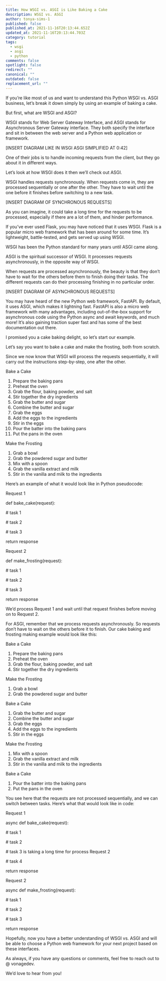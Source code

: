 ```yaml
---
title: How WSGI vs. ASGI is Like Baking a Cake
description: WSGI vs. ASGI
author: tonya-sims-1
published: false
published_at: 2021-11-16T20:13:44.652Z
updated_at: 2021-11-16T20:13:44.703Z
category: tutorial
tags:
  - wsgi
  - asgi
  - python
comments: false
spotlight: false
redirect: ""
canonical: ""
outdated: false
replacement_url: ""
---
```

If you’re like most of us and want to understand this Python WSGI vs. ASGI business, let’s break it down simply by using an example of baking a cake.



But first, what are WSGI and ASGI?



WSGI stands for Web Server Gateway Interface, and ASGI stands for Asynchronous Server Gateway interface. They both specify the interface and sit in between the web server and a Python web application or framework. 



\[INSERT DIAGRAM LIKE IN WSGI ASGI SIMPLIFIED AT 0:42]



One of their jobs is to handle incoming requests from the client, but they go about it in different ways.



Let’s look at how WSGI does it then we’ll check out ASGI.



WSGI handles requests synchronously. When requests come in, they are processed sequentially or one after the other. They have to wait until the one before it finishes before switching to a new task. 



\[INSERT DIAGRAM OF SYNCHRONOUS REQUESTS]



As you can imagine, it could take a long time for the requests to be processed, especially if there are a lot of them, and hinder performance. 



If you’ve ever used Flask, you may have noticed that it uses WSGI. Flask is a popular micro web framework that has been around for some time. It’s lightweight, battle-tested, and gets served up using WSGI.



WSGI has been the Python standard for many years until ASGI came along.



ASGI is the spiritual successor of WSGI. It processes requests asynchronously, in the opposite way of WSGI.



When requests are processed asynchronously, the beauty is that they don’t have to wait for the others before them to finish doing their tasks. The different requests can do their processing finishing in no particular order. 



\[INSERT DIAGRAM OF ASYNCHRONOUS REQUESTS]



You may have heard of the new Python web framework, FastAPI. By default, it uses ASGI, which makes it lightning fast. FastAPI is also a micro web framework with many advantages, including out-of-the-box support for asynchronous code using the Python async and await keywords, and much more! It’s also gaining traction super fast and has some of the best documentation out there. 



I promised you a cake baking delight, so let’s start our example.



Let’s say you want to bake a cake and make the frosting, both from scratch.



Since we now know that WSGI will process the requests sequentially, it will carry out the instructions step-by-step, one after the other. 



Bake a Cake

1. Prepare the baking pans
2. Preheat the oven
3. Grab the flour, baking powder, and salt
4. Stir together the dry ingredients
5. Grab the butter and sugar
6. Combine the butter and sugar
7. Grab the eggs
8. Add the eggs to the ingredients
9. Stir in the eggs
10. Pour the batter into the baking pans
11. Put the pans in the oven



Make the Frosting

1. Grab a bowl
2. Grab the powdered sugar and butter
3. Mix with a spoon
4. Grab the vanilla extract and milk
5. Stir in the vanilla and milk to the ingredients



Here’s an example of what it would look like in Python pseudocode:



Request 1



def bake_cake(request):

\# task 1

\# task 2

\# task 3



return response



Request 2



def make_frosting(request):

\# task 1

\# task 2

\# task 3



return response



We’d process Request 1 and wait until that request finishes before moving on to Request 2.



For ASGI, remember that we process requests asynchronously. So requests don’t have to wait on the others before it to finish. Our cake baking and frosting making example would look like this:



Bake a Cake

1. Prepare the baking pans
2. Preheat the oven
3. Grab the flour, baking powder, and salt
4. Stir together the dry ingredients

Make the Frosting

1. Grab a bowl
2. Grab the powdered sugar and butter

Bake a Cake

1. Grab the butter and sugar
2. Combine the butter and sugar
3. Grab the eggs
4. Add the eggs to the ingredients
5. Stir in the eggs

Make the Frosting



1. Mix with a spoon
2. Grab the vanilla extract and milk
3. Stir in the vanilla and milk to the ingredients

Bake a Cake

1. Pour the batter into the baking pans
2. Put the pans in the oven



You see here that the requests are not processed sequentially, and we can switch between tasks. Here’s what that would look like in code:



Request 1



async def bake_cake(request):

\# task 1

\# task 2

\# task 3 is taking a long time for process Request 2

\# task 4



return response



Request 2



async def make_frosting(request):

\# task 1

\# task 2

\# task 3 



return response



Hopefully, now you have a better understanding of WSGI vs. ASGI and will be able to choose a Python web framework for your next project based on these interfaces. 



As always, if you have any questions or comments, feel free to reach out to @ vonagedev.



We’d love to hear from you!